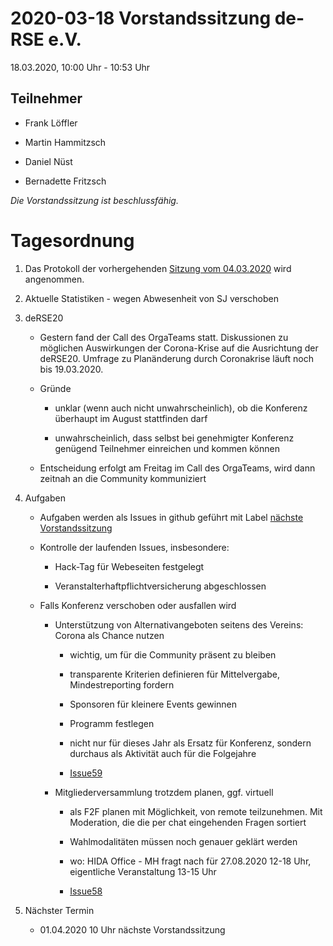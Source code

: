 2020-03-18 Vorstandssitzung de-RSE e.V.
=======================================

18.03.2020, 10:00 Uhr - 10:53 Uhr

Teilnehmer
----------

-   Frank Löffler

-   Martin Hammitzsch

-   Daniel Nüst

-   Bernadette Fritzsch

*Die Vorstandssitzung ist beschlussfähig.*

Tagesordnung
============

1.  Das Protokoll der vorhergehenden [Sitzung vom
    04.03.2020](https://github.com/DE-RSE/protokolle/pull/5) wird angenommen.

2.  Aktuelle Statistiken - wegen Abwesenheit von SJ verschoben

3.  deRSE20

    -   Gestern fand der Call des OrgaTeams statt. Diskussionen zu möglichen
        Auswirkungen der Corona-Krise auf die Ausrichtung der deRSE20. Umfrage
        zu Planänderung durch Coronakrise läuft noch bis 19.03.2020.

    -   Gründe

        -   unklar (wenn auch nicht unwahrscheinlich), ob die Konferenz
            überhaupt im August stattfinden darf

        -   unwahrscheinlich, dass selbst bei genehmigter Konferenz genügend
            Teilnehmer einreichen und kommen können

    -   Entscheidung erfolgt am Freitag im Call des OrgaTeams, wird dann zeitnah
        an die Community kommuniziert

4.  Aufgaben

    -   Aufgaben werden als Issues in github geführt mit Label [nächste
        Vorstandssitzung](https://github.com/DE-RSE/vorstand/labels/n%C3%A4chste%20Vorstandssitzung)

    -   Kontrolle der laufenden Issues, insbesondere:

        -   Hack-Tag für Webeseiten festgelegt

        -   Veranstalterhaftpflichtversicherung abgeschlossen

    -   Falls Konferenz verschoben oder ausfallen wird

        -   Unterstützung von Alternativangeboten seitens des Vereins: Corona
            als Chance nutzen

            -   wichtig, um für die Community präsent zu bleiben

            -   transparente Kriterien definieren für Mittelvergabe,
                Mindestreporting fordern

            -   Sponsoren für kleinere Events gewinnen

            -   Programm festlegen

            -   nicht nur für dieses Jahr als Ersatz für Konferenz, sondern
                durchaus als Aktivität auch für die Folgejahre

            -   [Issue59](https://github.com/DE-RSE/vorstand/issues/59)

        -   Mitgliederversammlung trotzdem planen, ggf. virtuell

            -   als F2F planen mit Möglichkeit, von remote teilzunehmen. Mit
                Moderation, die die per chat eingehenden Fragen sortiert

            -   Wahlmodalitäten müssen noch genauer geklärt werden

            -   wo: HIDA Office - MH fragt nach für 27.08.2020 12-18 Uhr,
                eigentliche Veranstaltung 13-15 Uhr

            -   [Issue58](https://github.com/DE-RSE/vorstand/issues/58)

5.  Nächster Termin

    -   01.04.2020 10 Uhr nächste Vorstandssitzung


